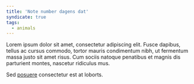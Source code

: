```yaml
---
title: 'Note number dagens dat'
syndicate: true
tags:
  - animals
---
```


Lorem ipsum dolor sit amet, consectetur adipiscing elit. Fusce dapibus, tellus ac cursus commodo, tortor mauris condimentum nibh, ut fermentum massa justo sit amet risus. Cum sociis natoque penatibus et magnis dis parturient montes, nascetur ridiculus mus.

Sed [posuere](https://indieweb.org/note) consectetur est at loborts.
